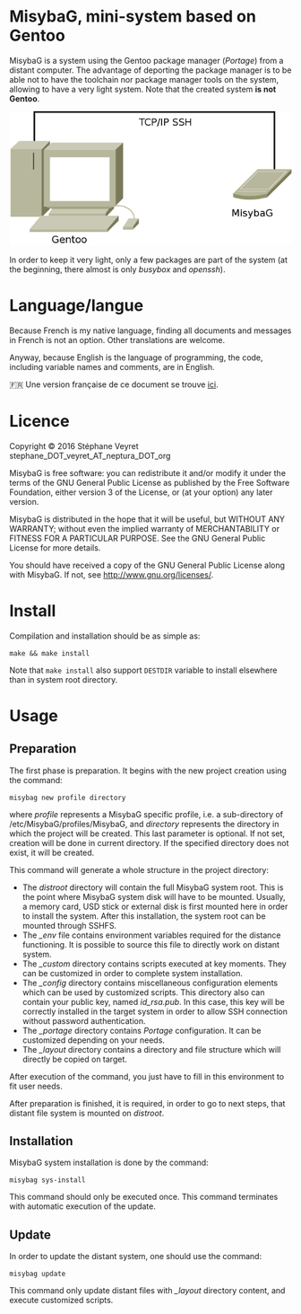 # MisybaG, mini-system based on Gentoo

MisybaG is a system using the Gentoo package manager (_Portage_) from a distant computer. The advantage of deporting the package manager is to be able not to have the toolchain nor package manager tools on the system, allowing to have a very light system. Note that the created system **is not Gentoo**.

![MisybaG principle](doc/principle.png "Principle")

In order to keep it very light, only a few packages are part of the system (at the beginning, there almost is only *busybox* and *openssh*).

# Language/langue

Because French is my native language, finding all documents and messages in French is not an option. Other translations are welcome.

Anyway, because English is the language of programming, the code, including variable names and comments, are in English.

:fr: Une version française de ce document se trouve [ici](doc/fr/README.md).

# Licence

Copyright © 2016 Stéphane Veyret stephane_DOT_veyret_AT_neptura_DOT_org

MisybaG is free software: you can redistribute it and/or modify it under the terms of the GNU General Public License as published by the Free Software Foundation, either version 3 of the License, or (at your option) any later version.

MisybaG is distributed in the hope that it will be useful, but WITHOUT ANY WARRANTY; without even the implied warranty of MERCHANTABILITY or FITNESS FOR A PARTICULAR PURPOSE. See the GNU General Public License for more details.

You should have received a copy of the GNU General Public License along with MisybaG.  If not, see <http://www.gnu.org/licenses/>.

# Install

Compilation and installation should be as simple as:

    make && make install

Note that `make install` also support `DESTDIR` variable to install elsewhere than in system root directory.

# Usage

## Preparation

The first phase is preparation. It begins with the new project creation using the command:

    misybag new profile directory

where *profile* represents a MisybaG specific profile, i.e. a sub-directory of /etc/MisybaG/profiles/MisybaG, and *directory* represents the directory in which the project will be created. This last parameter is optional. If not set, creation will be done in current directory. If the specified directory does not exist, it will be created.

This command will generate a whole structure in the project directory:

* The *distroot* directory will contain the full MisybaG system root. This is the point where MisybaG system disk will have to be mounted. Usually, a memory card, USD stick or external disk is first mounted here in order to install the system. After this installation, the system root can be mounted through SSHFS.
* The *_env* file contains environment variables required for the distance functioning. It is possible to source this file to directly work on distant system.
* The *_custom* directory contains scripts executed at key moments. They can be customized in order to complete system installation.
* The *_config* directory contains miscellaneous configuration elements which can be used by customized scripts. This directory also can contain your public key, named *id_rsa.pub*. In this case, this key will be correctly installed in the target system in order to allow SSH connection without password authentication.
* The *_portage* directory contains *Portage* configuration. It can be customized depending on your needs.
* The *_layout* directory contains a directory and file structure which will directly be copied on target.

After execution of the command, you just have to fill in this environment to fit user needs.

After preparation is finished, it is required, in order to go to next steps, that distant file system is mounted on *distroot*.

## Installation

MisybaG system installation is done by the command:

    misybag sys-install

This command should only be executed once. This command terminates with automatic execution of the update.

## Update

In order to update the distant system, one should use the command:

    misybag update

This command only update distant files with *_layout* directory content, and execute customized scripts.

